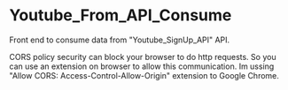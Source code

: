 # Youtube_From_API_Consume
Front end to consume data from "Youtube_SignUp_API" API.

CORS policy security can block your browser to do http requests. So you can use an extension on browser to allow this communication.
Im ussing "Allow CORS: Access-Control-Allow-Origin" extension to Google Chrome.
